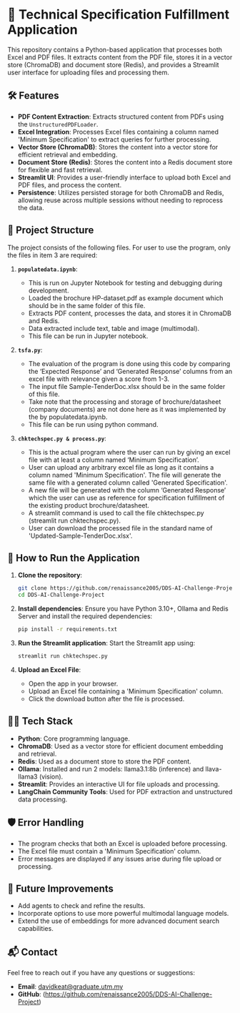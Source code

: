 
# 📄 Technical Specification Fulfillment Application

This repository contains a Python-based application that processes both Excel and PDF files. It extracts content from the PDF file, stores it in a vector store (ChromaDB) and document store (Redis), and provides a Streamlit user interface for uploading files and processing them.

## 🛠 Features
- **PDF Content Extraction**: Extracts structured content from PDFs using the `UnstructuredPDFLoader`.
- **Excel Integration**: Processes Excel files containing a column named 'Minimum Specification' to extract queries for further processing.
- **Vector Store (ChromaDB)**: Stores the content into a vector store for efficient retrieval and embedding.
- **Document Store (Redis)**: Stores the content into a Redis document store for flexible and fast retrieval.
- **Streamlit UI**: Provides a user-friendly interface to upload both Excel and PDF files, and process the content.
- **Persistence**: Utilizes persisted storage for both ChromaDB and Redis, allowing reuse across multiple sessions without needing to reprocess the data.

## 📂 Project Structure

The project consists of the following files. For user to use the program, only the files in item 3 are required:

1. **`populatedata.ipynb`**:
   - This is run on Jupyter Notebook for testing and debugging during development.
   - Loaded the brochure HP-dataset.pdf as example document which should be in the same folder of this file. 
   - Extracts PDF content, processes the data, and stores it in ChromaDB and Redis.
   - Data extracted include text, table and image (multimodal).
   - This file can be run in Jupyter notebook.

2. **`tsfa.py`**:
   - The evaluation of the program is done using this code by comparing the ‘Expected Response’ and ‘Generated Response’ columns from an excel file with relevance given a score from 1-3.
   - The input file Sample-TenderDoc.xlsx should be in the same folder of this file. 
   - Take note that the processing and storage of brochure/datasheet (company documents) are not done here as it was implemented by the by populatedata.ipynb.
   - This file can be run using python command. 

3. **`chktechspec.py & process.py`**:
   - This is the actual program where the user can run by giving an excel file with at least a column named ‘Minimum Specification’.
   - User can upload any arbitrary excel file as long as it contains a column named 'Minimum Specification'. The file will generate the same file with a generated column called 'Generated Specification'. 
   - A new file will be generated with the column ‘Generated Response’ which the user can use as reference for specification fulfillment of the existing product brochure/datasheet.
   - A streamlit command is used to call the file chktechspec.py (streamlit run chktechspec.py).
   - User can download the processed file in the standard name of 'Updated-Sample-TenderDoc.xlsx'.

## 🚀 How to Run the Application

1. **Clone the repository**:
   ```bash
   git clone https://github.com/renaissance2005/DDS-AI-Challenge-Project.git
   cd DDS-AI-Challenge-Project
   ```

2. **Install dependencies**:
   Ensure you have Python 3.10+, Ollama and Redis Server and install the required dependencies:
   ```bash
   pip install -r requirements.txt
   ```

3. **Run the Streamlit application**:
   Start the Streamlit app using:
   ```bash
   streamlit run chktechspec.py
   ```

4. **Upload an Excel File**:
   - Open the app in your browser.
   - Upload an Excel file containing a 'Minimum Specification' column.
   - Click the download button after the file is processed. 

## 🧑‍💻 Tech Stack

- **Python**: Core programming language.
- **ChromaDB**: Used as a vector store for efficient document embedding and retrieval.
- **Redis**: Used as a document store to store the PDF content.
- **Ollama**: Installed and run 2 models: llama3.1:8b (inference) and llava-llama3 (vision).
- **Streamlit**: Provides an interactive UI for file uploads and processing.
- **LangChain Community Tools**: Used for PDF extraction and unstructured data processing.

## 🛡️ Error Handling

- The program checks that both an Excel is uploaded before processing.
- The Excel file must contain a 'Minimum Specification' column.
- Error messages are displayed if any issues arise during file upload or processing.

## 🌟 Future Improvements

- Add agents to check and refine the results.
- Incorporate options to use more powerful multimodal language models.
- Extend the use of embeddings for more advanced document search capabilities.

## 📬 Contact

Feel free to reach out if you have any questions or suggestions:
- **Email**: davidkeat@graduate.utm.my
- **GitHub**: (https://github.com/renaissance2005/DDS-AI-Challenge-Project)

